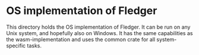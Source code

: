# OS implementation of Fledger

This directory holds the OS implementation of Fledger.
It can be run on any Unix system, and hopefully also on Windows.
It has the same capabilities as the wasm-implementation and uses the common
crate for all system-specific tasks.

